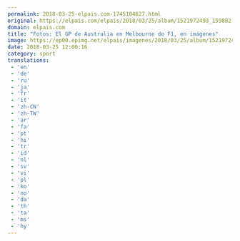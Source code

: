 ```yaml
---
permalink: 2018-03-25-elpais.com-1745104627.html
original: https://elpais.com/elpais/2018/03/25/album/1521972493_159882.html#?ref=rss&format=simple&link=link
domain: elpais.com
title: "Fotos: El GP de Australia en Melbourne de F1, en imágenes"
image: https://ep00.epimg.net/elpais/imagenes/2018/03/25/album/1521972493_159882_1521974221_rrss_normal.jpg
date: 2018-03-25 12:00:16
category: sport
translations: 
 - 'en'
 - 'de'
 - 'ru'
 - 'ja'
 - 'fr'
 - 'it'
 - 'zh-CN'
 - 'zh-TW'
 - 'ar'
 - 'fa'
 - 'pt'
 - 'hi'
 - 'tr'
 - 'id'
 - 'nl'
 - 'sv'
 - 'vi'
 - 'pl'
 - 'ko'
 - 'no'
 - 'da'
 - 'th'
 - 'ta'
 - 'ms'
 - 'hy'
---
```



